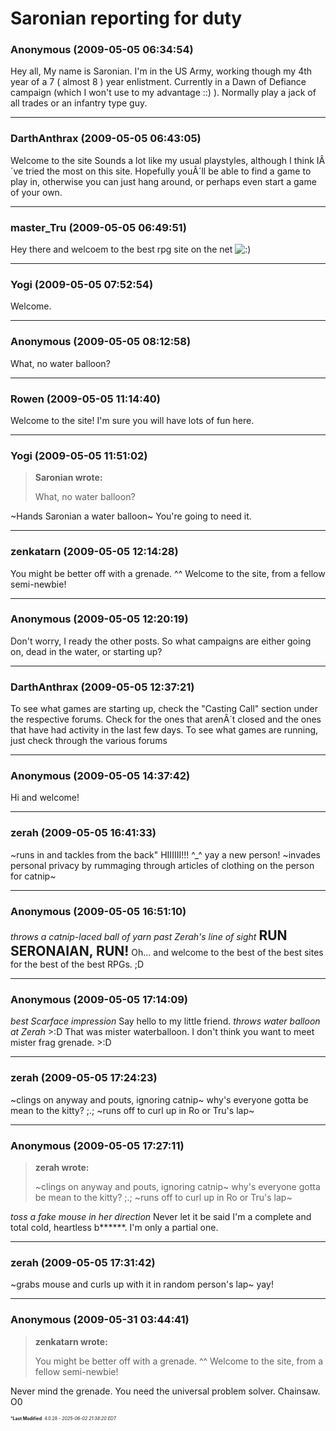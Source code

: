 # Saronian reporting for duty

### **Anonymous** (2009-05-05 06:34:54)

Hey all,
My name is Saronian. I'm in the US Army, working though my 4th year of a 7 ( almost 8 ) year enlistment. Currently in a Dawn of Defiance campaign (which I won't use to my advantage ::) ). Normally play a jack of all trades or an infantry type guy.

---

### **DarthAnthrax** (2009-05-05 06:43:05)

Welcome to the site
Sounds a lot like my usual playstyles, although I think IÂ´ve tried the most on this site.
Hopefully youÂ´ll be able to find a game to play in, otherwise you can just hang around, or perhaps even start a game of your own.

---

### **master_Tru** (2009-05-05 06:49:51)

Hey there and welcoem to the best rpg site on the net <!-- s:) -->![:)](https://i.ibb.co/8LPNcWCM/icon-e-smile.gif)<!-- s:) -->

---

### **Yogi** (2009-05-05 07:52:54)

Welcome.

---

### **Anonymous** (2009-05-05 08:12:58)

What, no water balloon?

---

### **Rowen** (2009-05-05 11:14:40)

Welcome to the site! I'm sure you will have lots of fun here.

---

### **Yogi** (2009-05-05 11:51:02)

> **Saronian wrote:**
>
> What, no water balloon?

~Hands Saronian a water balloon~
You're going to need it.

---

### **zenkatarn** (2009-05-05 12:14:28)

You might be better off with a grenade. ^^ Welcome to the site, from a fellow semi-newbie!

---

### **Anonymous** (2009-05-05 12:20:19)

Don't worry, I ready the other posts.
So what campaigns are either going on, dead in the water, or starting up?

---

### **DarthAnthrax** (2009-05-05 12:37:21)

To see what games are starting up, check the "Casting Call" section under the respective forums. Check for the ones that arenÂ´t closed and the ones that have had activity in the last few days.
To see what games are running, just check through the various forums

---

### **Anonymous** (2009-05-05 14:37:42)

Hi and welcome!

---

### **zerah** (2009-05-05 16:41:33)

~runs in and tackles from the back" HIIIIII!!! ^_^ yay a new person! ~invades personal privacy by rummaging through articles of clothing on the person for catnip~

---

### **Anonymous** (2009-05-05 16:51:10)

*throws a catnip-laced ball of yarn past Zerah's line of sight*
<span style="font-size: 1.50em;">**RUN SERONAIAN, RUN!**</span>
Oh... and welcome to the best of the best sites for the best of the best RPGs. ;D

---

### **Anonymous** (2009-05-05 17:14:09)

*best Scarface impression*
Say hello to my little friend.
*throws water balloon at Zerah* >:D
That was mister waterballoon. I don't think you want to meet mister frag grenade. >:D

---

### **zerah** (2009-05-05 17:24:23)

~clings on anyway and pouts, ignoring catnip~ why's everyone gotta be mean to the kitty? ;.; ~runs off to curl up in Ro or Tru's lap~

---

### **Anonymous** (2009-05-05 17:27:11)

> **zerah wrote:**
>
> ~clings on anyway and pouts, ignoring catnip~ why&#39;s everyone gotta be mean to the kitty? ;.; ~runs off to curl up in Ro or Tru&#39;s lap~

*toss a fake mouse in her direction*
Never let it be said I'm a complete and total cold, heartless b******.
I'm only a partial one.

---

### **zerah** (2009-05-05 17:31:42)

~grabs mouse and curls up with it in random person's lap~ yay!

---

### **Anonymous** (2009-05-31 03:44:41)

> **zenkatarn wrote:**
>
> You might be better off with a grenade. ^^ Welcome to the site, from a fellow semi-newbie!

Never mind the grenade. You need the universal problem solver.
Chainsaw. O0



<span style="font-size: 0.5em;">***Last Modified**: 4.0.28 - *2025-06-02 21:38:20 EDT*</span>